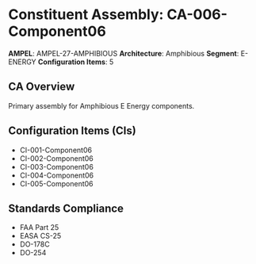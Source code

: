 # Constituent Assembly: CA-006-Component06

**AMPEL**: AMPEL-27-AMPHIBIOUS
**Architecture**: Amphibious
**Segment**: E-ENERGY
**Configuration Items**: 5

## CA Overview
Primary assembly for Amphibious E Energy components.

## Configuration Items (CIs)
- CI-001-Component06
- CI-002-Component06
- CI-003-Component06
- CI-004-Component06
- CI-005-Component06

## Standards Compliance
- FAA Part 25
- EASA CS-25
- DO-178C
- DO-254
